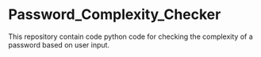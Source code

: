 # Password_Complexity_Checker
This repository contain code python code for checking the complexity of a password based on user input.

